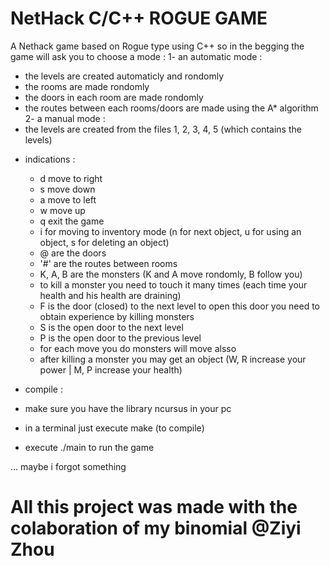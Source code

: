 # NetHack C/C++ ROGUE GAME
A Nethack game based on Rogue type using C++
so in the begging the game will ask you to choose a mode :
1- an automatic mode :
  + the levels are created automaticly and rondomly
  + the rooms are made rondomly
  + the doors in each room are made rondomly
  + the routes between each rooms/doors  are made using the A* algorithm
2- a manual mode : 
  + the levels are created from the files 1, 2, 3, 4, 5 (which contains the levels)

- indications :
  - d move to right
  - s move down
  - a move to left
  - w move up
  - q exit the game
  - i for moving to inventory mode (n for next object, u for using an object, s for deleting an object)
  - @ are the doors
  - '#' are the routes between rooms
  - K, A, B are the monsters (K and A move rondomly, B follow you)
  - to kill a monster you need to touch it many times (each time your health and his health are draining)
  - F is the door (closed) to the next level to open this door you need to obtain experience by killing monsters
  - S is the open door to the next level
  - P is the open door to the previous level
  - for each move you do monsters will move alsso
  - after killing a monster you may get an object (W, R increase your power | M, P increase your health)

 - compile :
  - make sure you have the library ncursus in your pc
  - in a terminal just execute make (to compile)
  - execute ./main to run the game
 
... maybe i forgot something

# All this project was made with the colaboration of my binomial @Ziyi Zhou
